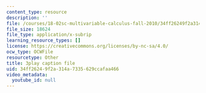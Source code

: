```yaml
---
content_type: resource
description: ''
file: /courses/18-02sc-multivariable-calculus-fall-2010/34ff26249f2a314a7335629ccafaa466_U91touR6_UY.srt
file_size: 18624
file_type: application/x-subrip
learning_resource_types: []
license: https://creativecommons.org/licenses/by-nc-sa/4.0/
ocw_type: OCWFile
resourcetype: Other
title: 3play caption file
uid: 34ff2624-9f2a-314a-7335-629ccafaa466
video_metadata:
  youtube_id: null
---
```

